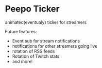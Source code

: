 # Peepo Ticker

animated(eventualy) ticker for streamers

Future features:

- Event sub for stream notifications
- notifications for other streamers going live
- rotation of RSS feeds
- Rotation of Twitch stats
- and more!

